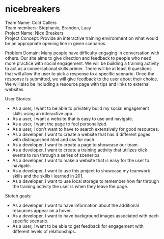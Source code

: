 # nicebreakers

Team Name: Cold Callers <br>
Team members: Stephanie, Brandon, Luay <br>
Project Name: Nice Breakers <br>
Project Concept: Provide an interactive training environment on what would be an appropriate opening line in given scenarios. <br>

Problem Domain: Many people have difficulty engaging in conversation with others. Our site aims to give direction and feedback to people who need more practice with social engagement. We will be building a training activity to act as a conversational skills primer. There will be at least 6 questions that will allow the user to pick a response to a specific scenario. Once the response is submitted, we will give feedback to the user about their choice. We will also be including a resource page with tips and links to external websites.

User Stories:
* As a user, I want to be able to privately build my social engagement skills using an interactive app.
* As a user, I want a website that is easy to use and navigate.
* As a user, I want the page to feel personalized.
* As a user, I don't want to have to search extensively for good resources.
* As a developer, I want to create a website that has 4 different pages with distinguished html and css for each.
* As a developer, I want to create a page to showcase our team.
* As a developer, I want to create a training activity that utilizes click events to run through a series of scenerios.
* As a developer, I want to make a website that is easy for the user to navigate.
* As a developer, I want to use this project to showcase my teamwork skills and the skills I learned in 201.
* As a developer, I want to use local storage to remember how far through the training activity the user is when they leave the page.

Stetch goals:
* As a developer, I want to have information about the additional resources appear on a hover.
* As a developer, I want to have background images associated with each specific scenario.
* As a user, I want to be able to get feedback for engagement with different levels of relationships.


